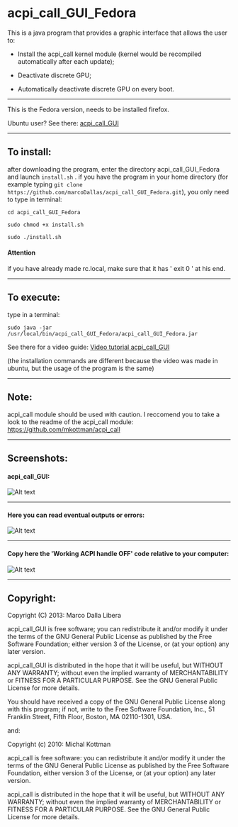 acpi_call_GUI_Fedora
=============
This is a java program that provides a graphic interface that allows the user to:

 * Install the acpi_call kernel module (kernel would be recompiled automatically after each update);
 
 * Deactivate discrete GPU;
 
 * Automatically deactivate discrete GPU on every boot.

***
This is the Fedora version, needs to be installed firefox.

Ubuntu user? See there: [acpi_call_GUI](https://github.com/marcoDallas/acpi_call_GUI "acpi_call_GUI")
***

## To install:
after downloading the program, enter the directory acpi_call_GUI_Fedora and launch `install.sh` . 
if you have the program in your home directory (for example typing `git clone https://github.com/marcoDallas/acpi_call_GUI_Fedora.git`), you only need to type in terminal:

```
cd acpi_call_GUI_Fedora 

sudo chmod +x install.sh 

sudo ./install.sh 
```
#### Attention
if you have already made rc.local, make sure that it has ' exit 0 ' at his end.
***
## To execute:

type in a terminal: 

```
sudo java -jar /usr/local/bin/acpi_call_GUI_Fedora/acpi_call_GUI_Fedora.jar
```

See there for a video guide: [Video tutorial acpi_call_GUI](https://www.youtube.com/watch?v=h33bvoR14x8 "Go to youtube")

(the installation commands are different because the video was made in ubuntu, but the usage of the program is the same)
***
## Note:

acpi_call module should be used with caution. I reccomend you to take a look to the readme of the acpi_call module: https://github.com/mkottman/acpi_call
***
## Screenshots:
#### acpi_call_GUI:
![Alt text](https://lh4.googleusercontent.com/-lTn3-VeTZoM/UYmjnhbQ0XI/AAAAAAAAA9k/8fv9l5QeNIM/w614-h314-no/Schermata+del+2013-05-08+02%253A46%253A34.png "acpi_call_GUI")
***
#### Here you can read eventual outputs or errors:
![Alt text](https://lh6.googleusercontent.com/-IEOGoYCWMfE/UYmEGILhp7I/AAAAAAAAA84/9n5yLkFDJf8/w602-h327-no/vlcsnap-2013-05-08-00h13m59s87.png "here you can read eventual outputs or errors")
***
#### Copy here the 'Working ACPI handle OFF' code relative to your computer:
![Alt text](https://lh5.googleusercontent.com/-QXJtUV3sZaY/UYmEHqHcRAI/AAAAAAAAA9A/RRTKLsEG8vw/w896-h504-no/vlcsnap-2013-05-08-00h13m40s178.png "copy here the 'Working ACPI handle OFF' code relative to your computer")
***
## Copyright:

  Copyright (C) 2013: Marco Dalla Libera 
  
  acpi_call_GUI is free software; you can redistribute it and/or modify
  it under the terms of the GNU General Public License as published by
  the Free Software Foundation; either version 3 of the License, or
  (at your option) any later version.
  
  acpi_call_GUI is distributed in the hope that it will be useful,
  but WITHOUT ANY WARRANTY; without even the implied warranty of
  MERCHANTABILITY or FITNESS FOR A PARTICULAR PURPOSE.  See the
  GNU General Public License for more details.
  
  You should have received a copy of the GNU General Public License
  along with this program; if not, write to the Free Software
  Foundation, Inc., 51 Franklin Street, Fifth Floor, Boston,
  MA 02110-1301, USA.
  
  and:
  
  Copyright (c) 2010: Michal Kottman
  
  acpi_call is free software: you can redistribute it and/or modify 
  it under the terms of the GNU General Public License as published by 
  the Free Software Foundation, either version 3 of the License, or 
  (at your option) any later version.
 
  acpi_call is distributed in the hope that it will be useful, 
  but WITHOUT ANY WARRANTY; without even the implied warranty of 
  MERCHANTABILITY or FITNESS FOR A PARTICULAR PURPOSE. 
  See the GNU General Public License for more details.
